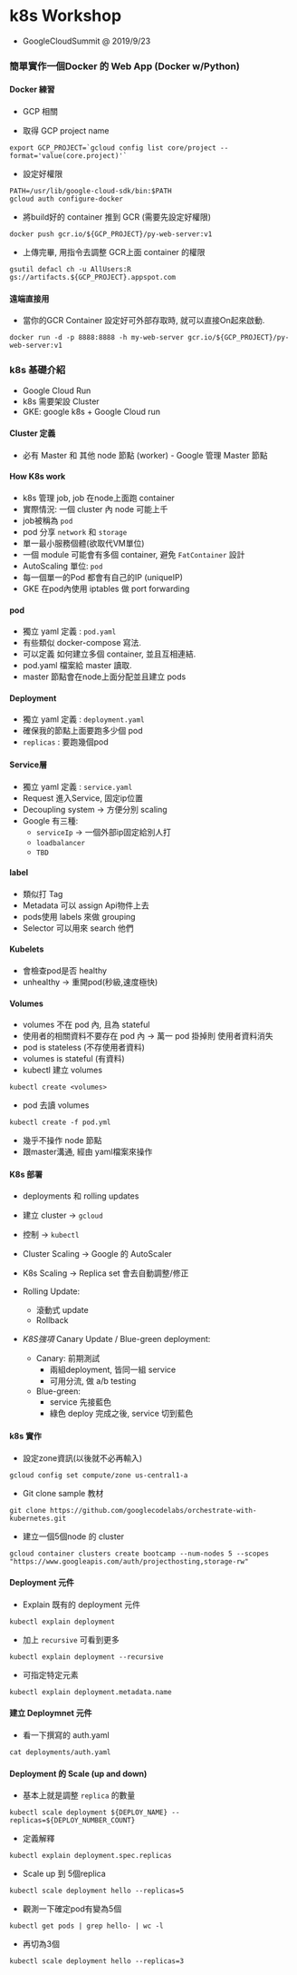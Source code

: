 # k8s Workshop
* GoogleCloudSummit @ 2019/9/23

### 簡單實作一個Docker 的 Web App (Docker w/Python)
#### Docker 練習

* GCP 相關


* 取得 GCP project name
```
export GCP_PROJECT=`gcloud config list core/project --format='value(core.project)'`
```

* 設定好權限
```
PATH=/usr/lib/google-cloud-sdk/bin:$PATH
gcloud auth configure-docker
```

* 將build好的 container 推到 GCR (需要先設定好權限)

```
docker push gcr.io/${GCP_PROJECT}/py-web-server:v1
```

* 上傳完畢, 用指令去調整 GCR上面 container 的權限
```
gsutil defacl ch -u AllUsers:R gs://artifacts.${GCP_PROJECT}.appspot.com
```

#### 遠端直接用

* 當你的GCR Container 設定好可外部存取時, 就可以直接On起來啟動.

```
docker run -d -p 8888:8888 -h my-web-server gcr.io/${GCP_PROJECT}/py-web-server:v1
```

### k8s 基礎介紹

* Google Cloud Run
* k8s 需要架設 Cluster
* GKE: google k8s + Google Cloud run

#### Cluster 定義

* 必有 Master 和 其他 node 節點 (worker) -  Google 管理 Master 節點

#### How K8s work

* k8s 管理 job, job 在node上面跑 container
* 實際情況: 一個 cluster 內 node 可能上千
* job被稱為 `pod`
* pod 分享 `network` 和 `storage`
* 單一最小服務個體(欲取代VM單位)
* 一個 module 可能會有多個 container, 避免 `FatContainer` 設計 
* AutoScaling 單位: `pod` 
* 每一個單一的Pod 都會有自己的IP (uniqueIP)
* GKE 在pod內使用 iptables 做 port forwarding

#### pod

* 獨立 yaml 定義 : `pod.yaml`
* 有些類似 docker-compose 寫法.
* 可以定義 如何建立多個 container, 並且互相連結.
* pod.yaml 檔案給 master 讀取.
* master 節點會在node上面分配並且建立 pods

#### Deployment

* 獨立 yaml 定義 : `deployment.yaml`
* 確保我的節點上面要跑多少個 pod
* `replicas` : 要跑幾個pod

#### Service層

* 獨立 yaml 定義 : `service.yaml`
* Request 進入Service, 固定ip位置
* Decoupling system -> 方便分別 scaling
* Google 有三種: 
    * `serviceIp` -> 一個外部ip固定給別人打
    * `loadbalancer`
    * `TBD`
    
#### label

* 類似打 Tag
* Metadata 可以 assign Api物件上去
* pods使用 labels 來做 grouping
* Selector 可以用來 search 他們

#### Kubelets 

* 會檢查pod是否 healthy
* unhealthy -> 重開pod(秒級,速度極快)

#### Volumes

* volumes 不在 pod 內, 且為 stateful 
* 使用者的相關資料不要存在 pod 內 -> 萬一 pod 掛掉則 使用者資料消失
* pod is stateless (不存使用者資料)
* volumes is stateful  (有資料)
* kubectl 建立 volumes
```
kubectl create <volumes>
```
* pod 去讀 volumes
```
kubectl create -f pod.yml 
```
* 幾乎不操作 node 節點
* 跟master溝通, 經由 yaml檔案來操作
    
    
#### K8s 部署

* deployments 和 rolling updates
* 建立 cluster -> `gcloud`
* 控制 -> `kubectl`

* Cluster Scaling -> Google 的 AutoScaler
* K8s Scaling -> Replica set 會去自動調整/修正

* Rolling Update:
    * 滾動式 update
    * Rollback
    
* *K8S強項* Canary Update / Blue-green deployment:
    * Canary: 前期測試
        * 兩組deployment, 皆同一組 service
        * 可用分流, 做 a/b testing
    * Blue-green: 
        * service 先接藍色
        * 綠色 deploy 完成之後, service 切到藍色

#### k8s 實作

* 設定zone資訊(以後就不必再輸入)
```
gcloud config set compute/zone us-central1-a
```
* Git clone sample 教材
```
git clone https://github.com/googlecodelabs/orchestrate-with-kubernetes.git
```
* 建立一個5個node 的 cluster
```
gcloud container clusters create bootcamp --num-nodes 5 --scopes "https://www.googleapis.com/auth/projecthosting,storage-rw"
```

#### Deployment 元件

* Explain 既有的 deployment 元件
```
kubectl explain deployment
``` 
* 加上 `recursive` 可看到更多
```
kubectl explain deployment --recursive
```
* 可指定特定元素
```
kubectl explain deployment.metadata.name
```

#### 建立 Deploymnet 元件

* 看一下撰寫的 auth.yaml
```
cat deployments/auth.yaml
```


#### Deployment 的 Scale (up and down)

* 基本上就是調整 `replica` 的數量
```
kubectl scale deployment ${DEPLOY_NAME} --replicas=${DEPLOY_NUMBER_COUNT}
```
* 定義解釋
```
kubectl explain deployment.spec.replicas
```
* Scale up 到 5個replica
```
kubectl scale deployment hello --replicas=5
```
* 觀測一下確定pod有變為5個
```
kubectl get pods | grep hello- | wc -l
```
* 再切為3個
```
kubectl scale deployment hello --replicas=3
```
